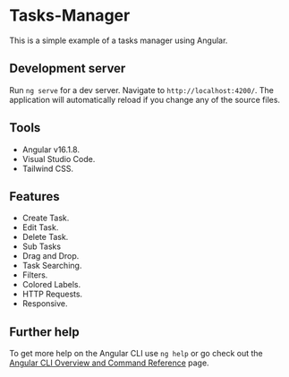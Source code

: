 # Tasks-Manager

This is a simple example of a tasks manager using Angular.

## Development server

Run `ng serve` for a dev server. Navigate to `http://localhost:4200/`. The application will automatically reload if you change any of the source files.

## Tools

* Angular v16.1.8.
* Visual Studio Code.
* Tailwind CSS.

## Features

* Create Task.
* Edit Task.
* Delete Task.
* Sub Tasks
* Drag and Drop.
* Task Searching.
* Filters.
* Colored Labels.
* HTTP Requests.
* Responsive.

## Further help

To get more help on the Angular CLI use `ng help` or go check out the [Angular CLI Overview and Command Reference](https://angular.io/cli) page.